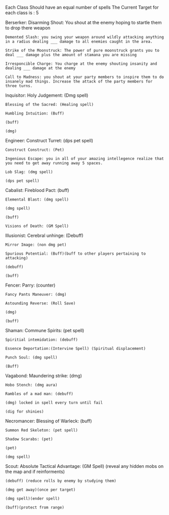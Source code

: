 Each Class Should have an equal number of spells
The Current Target for each class is : 5


Berserker:
	Disarming Shout: You shout at the enemy hoping to startle them to drop there weapon

	Demented Slash: you swing your weapon around wildly attacking anything in a radius dealing ___ damage to all enemies caught in the area.

	Strike of the Moonstruck: The power of pure moonstruck grants you to deal ___ damage plus the amount of stamana you are missing

	Irresponcible Charge: You charge at the enemy shouting insanity and dealing ___ damage at the enemy

	Call to Madness: you shout at your party members to inspire them to do insanely mad things. Increase the attack of the party members for three turns.

Inquisitor:
	Holy Judgement: (Dmg spell)

	Blessing of the Sacred: (Healing spell)

	Humbling Intuition: (Buff)

	(buff)

	(dmg)
Engineer:
	Construct Turret: (dps pet spell)

	Construct Construct: (Pet)

	Ingenious Escape: you in all of your amazing intellegence realize that you need to get away running away 5 spaces.

	Lob Slag: (dmg spell)

	(dps pet spell)

Cabalist:
	Fireblood Pact: (buff)

	Elemental Blast: (dmg spell)

	(dmg spell)

	(buff)

	Visions of Death: (GM Spell)

Illusionist:
	Cerebral unhinge: (Debuff)

	Mirror Image: (non dmg pet)

	Spurious Potential: (Buff)(buff to other players pertaining to attacking)

	(debuff)

	(buff)

Fencer:
	Parry: (counter)

	Fancy Pants Maneuver: (dmg)

	Astounding Reverse: (Roll Save)

	(dmg)

	(buff)

Shaman:
	Commune Spirits: (pet spell)

	Spiritial intemidation: (debuff)

	Essence Deportation:(Intervine Spell) (Spiritual displacement)

	Punch Soul: (dmg spell)

	(Buff)
	

Vagabond:
	Maundering strike: (dmg)

	Hobo Stench: (dmg aura)

	Rambles of a mad man: (debuff)

	(dmg) locked in spell every turn until fail

	(dig for shinies)

Necromancer:
	Blessing of Warleck: (buff)

	Summon Red Skeleton: (pet spell)

	Shadow Scarabs: (pet)

	(pet)

	(dmg spell)

Scout:
	Absolute Tactical Advantage: (GM Spell) (reveal any hidden mobs on the map and if reinforments)
	
	(debuff) (reduce rolls by enemy by studying them)

	(dmg get away)(once per target)

	(dmg spell)(ender spell)

	(buff)(protect from range)








